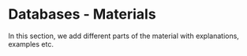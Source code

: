 # Databases - Materials

In this section, we add different parts of the material with explanations, examples etc.
